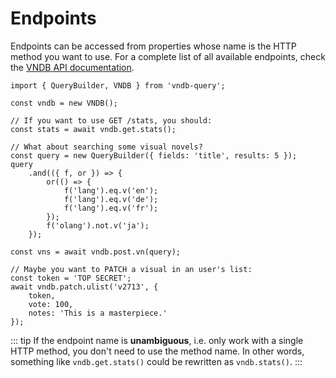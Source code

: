 # Endpoints
Endpoints can be accessed from properties whose name is the HTTP method you want to use. For a complete list of all available endpoints, check the [VNDB API documentation](https://api.vndb.org/kana#simple-requests).

```ts{6,20,24}
import { QueryBuilder, VNDB } from 'vndb-query';

const vndb = new VNDB();

// If you want to use GET /stats, you should:
const stats = await vndb.get.stats();

// What about searching some visual novels?
const query = new QueryBuilder({ fields: 'title', results: 5 });
query
    .and(({ f, or }) => {
        or(() => {
            f('lang').eq.v('en');
            f('lang').eq.v('de');
            f('lang').eq.v('fr');
        });
        f('olang').not.v('ja');
    });

const vns = await vndb.post.vn(query);

// Maybe you want to PATCH a visual in an user's list:
const token = 'TOP SECRET';
await vndb.patch.ulist('v2713', {
    token,
    vote: 100,
    notes: 'This is a masterpiece.'
});
```

::: tip
If the endpoint name is **unambiguous**, i.e. only work with a single HTTP method, you don't need to use the method name. In other words, something like  `vndb.get.stats()` could be rewritten as `vndb.stats()`.
:::